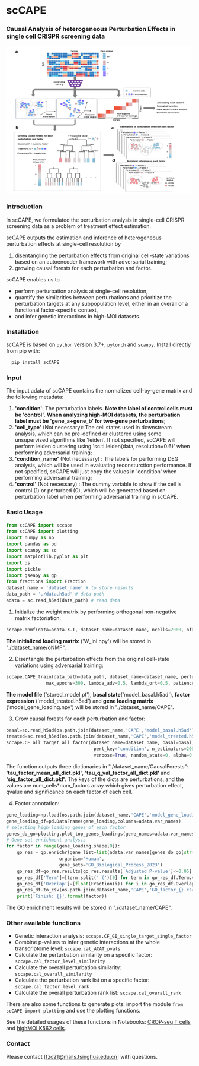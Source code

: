 # scCAPE

### Causal Analysis of heterogeneous Perturbation Effects in single cell CRISPR screening data

<img align="center" src="./overview.png?raw=true" width=500 height=400>

### Introduction
In scCAPE, we formulated the perturbation analysis in single-cell CRISPR screening data as a problem of treatment effect estimation.

scCAPE outputs the estimation and inference of heterogeneous perturbation effects at single-cell resolution by
1. disentangling the perturbation effects from original cell-state variations based on an autoencoder framework with adversarial training;
2. growing causal forests for each perturbation and factor.

scCAPE enables us to
* perform perturbation analysis at single-cell resolution,
* quantify the similarities between perturbations and prioritize the perturbation targets at any subpopulation level, either in an overall or a functional factor-specific context,
* and infer genetic interactions in high-MOI datasets.

### Installation
scCAPE is based on `python` version 3.7+, `pytorch` and `scanpy`. Install directly from pip with:

```python
  pip install scCAPE
```

### Input 
The input adata of scCAPE contains the normalized cell-by-gene matrix and the following metadata:
1. **'condition'**: The perturbation labels. **Note the label of control cells must be 'control'**. **When analyzing high-MOI datasets, the perturbation label must be 'gene_a+gene_b' for two-gene perturbations**;
2. **'cell_type'** (Not necessary): The cell states used in downstream analysis, which can be pre-defined or clustered using some unsupervised algorithms like 'leiden'. If not specified, scCAPE will perform leiden clustering using 'sc.tl.leiden(data, resolution=0.6)' when performing adversarial training;
3. **'condition_name'** (Not necessary) : The labels for performing DEG analysis, which will be used in evaluating reconsturction performance. If not specified, scCAPE will just copy the values in 'condition' when performing adversarial training;
4. **'control'** (Not necessary) : The dummy variable to show if the cell is control (1) or perturbed (0), which will be generated based on perturbation label when performing adversarial training in scCAPE.

### Basic Usage
```python
from scCAPE import sccape
from scCAPE import plotting
import numpy as np
import pandas as pd
import scanpy as sc
import matplotlib.pyplot as plt
import os
import pickle
import gseapy as gp
from fractions import Fraction
dataset_name = 'dataset_name' # to store results
data_path = './data.h5ad' # data path
adata = sc.read_h5ad(data_path) # read data
```
1. Initialize the weight matrix by performing orthogonal non-negative matrix factoriation:<br>
``` python
sccape.onmf(data=adata.X.T, dataset_name=dataset_name, ncells=2000, nfactors=list(range(5, 16)), nreps=2, niters=500)
```
**The initialized loading matrix** ('W_ini.npy') will be stored in "./dataset_name/oNMF". 

2. Disentangle the perturbation effects from the original cell-state variations using adversarial training:<br>
``` python
sccape.CAPE_train(data_path=data_path, dataset_name=dataset_name, perturbation_key='condition', split_key=None,
               max_epochs=300, lambda_adv=0.5, lambda_ort=0.5, patience=5, model_index=0, hparams=None, verbose=True)
```
**The model file** ('stored_model.pt'), **basal state**('model_basal.h5ad'), **factor expression** ('model_treated.h5ad') and **gene loading matrix** ('model_gene_loading.npy') will be stored in "./dataset_name/CAPE". 

3. Grow causal forests for each perturbation and factor:<br>
```python
basal=sc.read_h5ad(os.path.join(dataset_name,'CAPE','model_basal.h5ad'))
treated=sc.read_h5ad(os.path.join(dataset_name,'CAPE','model_treated.h5ad'))
sccape.CF_all_target_all_factor(dataset_name=dataset_name, basal=basal, treated=treated, adata=adata,
                                 pert_key='condition', n_estimators=2000, min_samples_leaf=5, 
                                 verbose=True, random_state=0, alpha=0.05)
```
The function outputs three dictionaries in "./dataset_name/CausalForests": **'tau_factor_mean_all_dict.pkl'**, **'tau_q_val_factor_all_dict.pkl'** and **'sig_factor_all_dict.pkl'**. The keys of the dicts are perturbations, and the values are num_cells\*num_factors array which gives perturbation effect, qvalue and significance on each factor of each cell.

4. Factor annotation:<br>
```python
gene_loading=np.load(os.path.join(dataset_name,'CAPE','model_gene_loading.npy'))
gene_loading_df=pd.DataFrame(gene_loading,columns=adata.var_names)
# selecting high-loading genes of each factor
genes_do_go=plotting.plot_top_genes_loadings(gene_names=adata.var_names,W=gene_loading.T, figsize=(10,6), save_path=None, save=False)
# Gene set enrichment analysis
for factor in range(gene_loading.shape[0]):
    go_res = gp.enrichr(gene_list=list(adata.var_names[genes_do_go[str(factor)]]),
                    organism='Human',
                    gene_sets='GO_Biological_Process_2023')
    go_res_df=go_res.results[go_res.results['Adjusted P-value']<=0.05]
    go_res_df['Term']=[term.split(' (')[0] for term in go_res_df.Term.values]
    go_res_df['Overlap']=[float(Fraction(i)) for i in go_res_df.Overlap.values]
    go_res_df.to_csv(os.path.join(dataset_name,'CAPE','GO_factor_{}.csv'.format(factor)))
    print('Finish: {}'.format(factor))
```
The GO enrichment results will be stored in "./dataset_name/CAPE".

### Other available functions

*  Genetic interaction analysis: `sccape.CF_GI_single_target_single_factor`
*  Combine p-values to infer genetic interactions at the whole transcriptome level: `sccape.cal_ACAT_pvals`
*  Calculate the perturbation similarity on a specific factor: `sccape.cal_factor_level_similarity`
*  Calculate the overall perturbation similarity: `sccape.cal_overall_similarity`
*  Calculate the perturbation rank list on a specific factor: `sccape.cal_factor_level_rank`
*  Calculate the overall perturbation rank list: `sccape.cal_overall_rank`

There are also some functions to generate plots: import the module `from scCAPE import plotting`  and use the plotting functions. 

See the detailed usages of these functions in Notebooks: [CROP-seq T cells](https://github.com/zichufu/scCAPE/blob/main/SM2018_Tcells_example.ipynb) and [highMOI K562 cells](https://github.com/zichufu/scCAPE/blob/main/SM2018_Tcells_example.ipynb). 

### Contact
Please contact [fzc21@mails.tsinghua.edu.cn] with questions.
